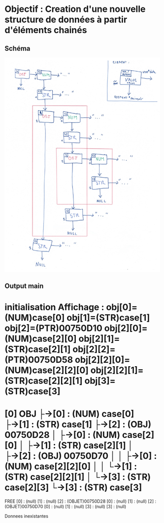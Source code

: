 # Objectif : Creation d'une nouvelle structure de données à partir d'éléments chainés

## Schéma
![alt text](schema.jpg)

## Output main


 initialisation
 Affichage :
 obj[0]=(NUM)case[0]
 obj[1]=(STR)case[1]
 obj[2]=(PTR)00750D10
 obj[2][0]=(NUM)case[2][0]
 obj[2][1]=(STR)case[2][1]
 obj[2][2]=(PTR)00750D58
 obj[2][2][0]=(NUM)case[2][2][0]
 obj[2][2][1]=(STR)case[2][2][1]
 obj[3]=(STR)case[3]
 ======================================================
 [0] OBJ
  ├→[0] : (NUM) case[0]
  ├→[1] : (STR) case[1]
  ├→[2] : (OBJ) 00750D28
  │  ├→[0] : (NUM) case[2][0]
  │  ├→[1] : (STR) case[2][1]
  │  ├→[2] : (OBJ) 00750D70
  │  │  ├→[0] : (NUM) case[2][2][0]
  │  │  └→[1] : (STR) case[2][2][1]
  │  └→[3] : (STR) case[2][3]
  └→[3] : (STR) case[3]
 ======================================================
 FREE
 [0] : (null)
 [1] : (null)
 [2] : (OBJET)00750D28
 [0] : (null)
 [1] : (null)
 [2] : (OBJET)00750D70
 [0] : (null)
 [1] : (null)
 [3] : (null)
 [3] : (null)

 Donnees inexistantes
